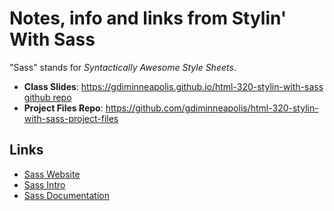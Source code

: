 # Notes, info and links from Stylin' With Sass

"Sass" stands for *Syntactically Awesome Style Sheets*.

* **Class Slides**: <https://gdiminneapolis.github.io/html-320-stylin-with-sass> [github repo](https://github.com/gdiminneapolis/html-320-stylin-with-sass)
* **Project Files Repo**: <https://github.com/gdiminneapolis/html-320-stylin-with-sass-project-files>

## Links

* [Sass Website](http://sass-lang.com/)
* [Sass Intro](http://sass-lang.com/guide)
* [Sass Documentation](http://sass-lang.com/documentation/file.SASS_REFERENCE.html)
